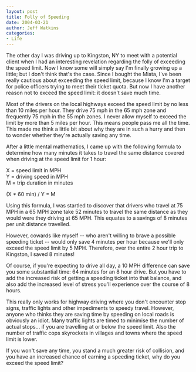 ```yaml
---
layout: post
title: Folly of Speeding
date: 2004-03-21
author: Jeff Watkins
categories:
- Life
---
```


<p>The other day I was driving up to Kingston, NY to meet with a
potential client when I had an interesting revelation regarding the
folly of exceeding the speed limit. Now I know some will simply say I'm
finally growing up a little; but I don't think that's the case. Since I
bought the Miata, I've been really cautious about exceeding the speed
limit, because I know I'm a target for police officers trying to meet
their ticket quota. But now I have another reason not to exceed the
speed limit: it doesn't save much time.</p>
<p>Most of the drivers on the local highways exceed the speed limit by
no less than 10 miles per hour. They drive 75 mph in the 65 mph zone
and frequently 75 mph in the 55 mph zones. I never allow myself to
exceed the limit by more than 5 miles per hour. This means people pass
me all the time. This made me think a little bit about why they are in
such a hurry and then to wonder whether they're actually saving any
time.</p>
<p>After a little mental mathematics, I came up with the following
formula to determine how many minutes it takes to travel the same
distance covered when driving at the speed limit for 1 hour:</p>
<p>X = speed limit in MPH<br/>
Y = driving speed in MPH<br/>
M = trip duration in minutes</p>
<p>(X * 60 min) / Y = M</p>
<p>Using this formula, I was startled to discover that drivers who
travel at 75 MPH in a 65 MPH zone take 52 minutes to travel the same
distance as they would were they driving at 65 MPH. This equates to a
savings of 8 minutes per unit distance travelled.</p>
<p>However, cowards like myself -- who aren't willing to brave a
possible speeding ticket -- would only save 4 minutes per hour
because we'll only exceed the speed limit by 5 MPH. Therefore, over the
entire 2 hour trip to Kingston, I saved 8 minutes!</p>
<p>Of course, if you're expecting to drive all day, a 10 MPH difference
can save you some substantial time: 64 minutes for an 8 hour drive. But
you have to add the increased risk of getting a speeding ticket into
that balance, and also add the increased level of stress you'll
experience over the course of 8 hours.</p>
<p>This really only works for highway driving where you don't encounter
stop signs, traffic lights and other impediments to speedy travel.
However, anyone who thinks they are saving time by speeding on local
roads is obviously an idiot. Many traffic lights are timed to minimise
the number of actual stops... if you are travelling at or below the
speed limit. Also the number of traffic cops skyrockets in villages and
towns where the speed limit is lower.</p>
<p>If you won't save any time, you stand a much greater risk of
collision, and you have an increased chance of earning a speeding
ticket, why do you exceed the speed limit?</p>